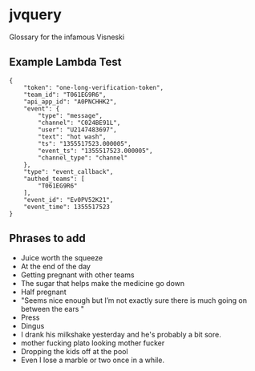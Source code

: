 # jvquery
Glossary for the infamous Visneski

## Example Lambda Test
```
{
    "token": "one-long-verification-token",
    "team_id": "T061EG9R6",
    "api_app_id": "A0PNCHHK2",
    "event": {
        "type": "message",
        "channel": "C024BE91L",
        "user": "U2147483697",
        "text": "hot wash",
        "ts": "1355517523.000005",
        "event_ts": "1355517523.000005",
        "channel_type": "channel"
    },
    "type": "event_callback",
    "authed_teams": [
        "T061EG9R6"
    ],
    "event_id": "Ev0PV52K21",
    "event_time": 1355517523
}
```

## Phrases to add
 - Juice worth the squeeze
 - At the end of the day
 - Getting pregnant with other teams
 - The sugar that helps make the medicine go down
 - Half pregnant
 - "Seems nice enough but I’m not exactly sure there is much going on between the ears "
 - Press
 - Dingus
 - I drank his milkshake yesterday and he's probably a bit sore.
 - mother fucking plato looking mother fucker
 - Dropping the kids off at the pool
 - Even I lose a marble or two once in a while.
